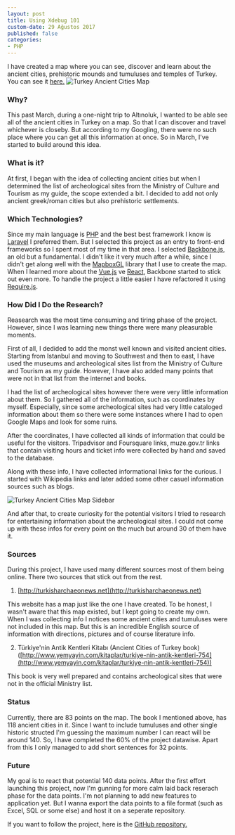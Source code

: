 ```yaml
---
layout: post
title: Using Xdebug 101
custom-date: 29 Ağustos 2017
published: false
categories: 
- PHP
---
```



I have created a map where you can see, discover and learn about the ancient cities, prehistoric mounds and tumuluses and temples of Turkey.
You can see it [here.](http://ancientcitiesturkey.com)
<img class="box-shadow img-padding" src="{{site.url}}/assets/harita.jpg" alt="Turkey Ancient Cities Map"/> 

### Why?
This past March, during a one-night trip to Altınoluk, I wanted to be able see all of the ancient cities in Turkey on a map. So that I can discover and travel whichever is closeby. But according to my Googling, there were no such place where you can get all this information at once. So in March, I've started to build around this idea.

### What is it?
At first, I began with the idea of collecting ancient cities but when I determined the list of archeological sites from the Ministry of Culture and Tourism as my guide, the scope extended a bit. I decided to add not only ancient greek/roman cities but also prehistoric settlements. 

### Which Technologies?
Since my main language is [PHP](http://php.net) and the best best framework I know is [Laravel](https://laravel.com) I preferred them. But I selected this project as an entry to front-end frameworks so I spent most of my time in that area. I selected [Backbone.js](http://backbonejs.org), an old but a fundamental. I didn't like it very much after a while, since I didn't get along well with the [MapboxGL](https://www.mapbox.com/mapbox-gl-js/api/) library that I use to create the map. When I learned more about the [Vue.js](https://vuejs.org) ve [React](https://facebook.github.io/react/), Backbone started to stick out even more. To handle the project a little easier I have refactored it using [Require.js](http://requirejs.org).

### How Did I Do the Research?
Reasearch was the most time consuming and tiring phase of the project. However, since I was learning new things there were many pleasurable moments. 

First of all, I dedided to add the monst well known and visited ancient cities. Starting from Istanbul and moving to Southwest and then to east, I have used the museums and archeological sites list from the Ministry of Culture and Tourism as my guide. However, I have also added many points that were not in that list from the internet and books.

I had the list of archeological sites however there were very little information about them. So I gathered all of the information, such as coordinates by myself. Especially, since some archeological sites had very little cataloged information about them so there were some instances where I had to open Google Maps and look for some ruins. 

After the coordinates, I have collected all kinds of information that could be useful for the visitors. Tripadvisor and Foursquare links, muze.gov.tr links that contain visiting hours and ticket info were collected by hand and saved to the database.

Along with these info, I have collected informational links for the curious. I started with Wikipedia links and later added some other casuel information sources such as blogs.

<img class="box-shadow img-padding" src="{{site.url}}/assets/harita2.jpg" alt="Turkey Ancient Cities Map Sidebar"/> 

And after that, to create curiosity for the potential visitors I tried to research for entertaining information about the archeological sites. I could not come up with these infos for every point on the much but around 30 of them have it.

### Sources

During this project, I have used many different sources most of them being online. There two sources that stick out from the rest.

1) [http://turkisharchaeonews.net](http://turkisharchaeonews.net)

This website has a map just like the one I have created. To be honest, I wasn't aware that this map existed, but I kept going to create my own. When I was collecting info I notices some ancient cities and tumuluses were not included in this map. But this is an incredible English source of information with directions, pictures and of course literature info. 

2) Türkiye'nin Antik Kentleri Kitabı (Ancient Cities of Turkey book) ([http://www.yemyayin.com/kitaplar/turkiye-nin-antik-kentleri-754](http://www.yemyayin.com/kitaplar/turkiye-nin-antik-kentleri-754))

This book is very well prepared and contains archeological sites that were not in the official Ministry list.

### Status
Currently, there are 83 points on the map. The book I mentioned above, has 118 ancient cities in it. Since I want to include tumuluses and other single historic structed I'm guessing the maximum number I can react will be around 140. So, I have completed the 60% of the project datawise. Apart from this I only managed to add short sentences for 32 points.

### Future
My goal is to react that potential 140 data points. After the first effort launching this project, now I'm gunning for more calm laid back reserach phase for the data points. I'm not planning to add new features to application yet. But I wanna export the data points to a file format (such as Excel, SQL or some else) and host it on a seperate repository.

If you want to follow the project, here is the [GitHub repository.](https://github.com/raicem/ancient-cities-turkey/)